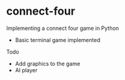 # connect-four
Implementing a connect four game in Python
- Basic terminal game implemented

Todo
- Add graphics to the game
- AI player

